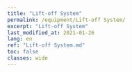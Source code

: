 ```yaml
---
title: "Lift-off System"
permalink: /equipment/Lift-off System/
excerpt: "Lift-off System"
last_modified_at: 2021-01-26
lang: en
ref: "Lift-off System.md"
toc: false
classes: wide
---
```


